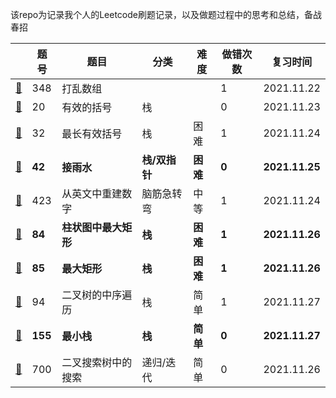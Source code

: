 该repo为记录我个人的Leetcode刷题记录，以及做题过程中的思考和总结，备战春招

|                           | 题号    | 题目                 | 分类          | 难度     | 做错次数 | 复习时间       |
| ------------------------- | ------- | -------------------- | ------------- | -------- | -------- | -------------- |
| [📕](348.打乱数组.md)      | 348     | 打乱数组             |               |          | 1        | 2021.11.22     |
| [📕](20.有效的括号.md)     | 20      | 有效的括号           | 栈            |          | 0        | 2021.11.23     |
| [📕](32.最长有效括号)      | 32      | 最长有效括号         | 栈            | 困难     | 1        | 2021.11.24     |
| [📕](42.接雨水)            | **42**  | **接雨水**           | **栈/双指针** | **困难** | **0**    | **2021.11.25** |
| [📕](423.从英文中重建数字) | 423     | 从英文中重建数字     | 脑筋急转弯    | 中等     | 1        | 2021.11.24     |
| [📕](84.柱状图中最大矩形)  | **84**  | **柱状图中最大矩形** | **栈**        | **困难** | **1**    | **2021.11.26** |
| [📕](85.最大矩形)          | **85**  | **最大矩形**         | **栈**        | **困难** | **1**    | **2021.11.26** |
| [📕](94.二叉树的中序遍历)  | 94      | 二叉树的中序遍历     | 栈            | 简单     | 1        | 2021.11.27     |
| [📕](155.最小栈)           | **155** | **最小栈**           | **栈**        | **简单** | **0**    | **2021.11.27** |
| [📕](700.二叉搜索树中搜索) | 700     | 二叉搜索树中的搜索   | 递归/迭代     | 简单     | 0        | 2021.11.26     |

